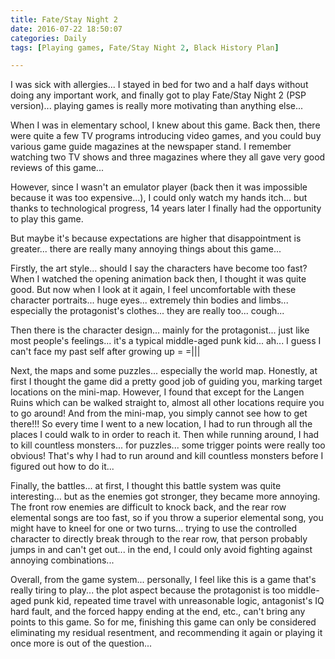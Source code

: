 ```yaml
---
title: Fate/Stay Night 2
date: 2016-07-22 18:50:07
categories: Daily
tags: [Playing games, Fate/Stay Night 2, Black History Plan]

---
```

I was sick with allergies... I stayed in bed for two and a half days without doing any important work, and finally got to play Fate/Stay Night 2 (PSP version)... playing games is really more motivating than anything else...

When I was in elementary school, I knew about this game. Back then, there were quite a few TV programs introducing video games, and you could buy various game guide magazines at the newspaper stand. I remember watching two TV shows and three magazines where they all gave very good reviews of this game...

However, since I wasn't an emulator player (back then it was impossible because it was too expensive...), I could only watch my hands itch... but thanks to technological progress, 14 years later I finally had the opportunity to play this game.

But maybe it's because expectations are higher that disappointment is greater... there are really many annoying things about this game...

Firstly, the art style... should I say the characters have become too fast? When I watched the opening animation back then, I thought it was quite good. But now when I look at it again, I feel uncomfortable with these character portraits... huge eyes... extremely thin bodies and limbs... especially the protagonist's clothes... they are really too... cough...

Then there is the character design... mainly for the protagonist... just like most people's feelings... it's a typical middle-aged punk kid... ah... I guess I can't face my past self after growing up = =|||

Next, the maps and some puzzles... especially the world map. Honestly, at first I thought the game did a pretty good job of guiding you, marking target locations on the mini-map. However, I found that except for the Langen Ruins which can be walked straight to, almost all other locations require you to go around! And from the mini-map, you simply cannot see how to get there!!! So every time I went to a new location, I had to run through all the places I could walk to in order to reach it. Then while running around, I had to kill countless monsters... for puzzles... some trigger points were really too obvious! That's why I had to run around and kill countless monsters before I figured out how to do it...

Finally, the battles... at first, I thought this battle system was quite interesting... but as the enemies got stronger, they became more annoying. The front row enemies are difficult to knock back, and the rear row elemental songs are too fast, so if you throw a superior elemental song, you might have to kneel for one or two turns... trying to use the controlled character to directly break through to the rear row, that person probably jumps in and can't get out... in the end, I could only avoid fighting against annoying combinations...

Overall, from the game system... personally, I feel like this is a game that's really tiring to play... the plot aspect because the protagonist is too middle-aged punk kid, repeated time travel with unreasonable logic, antagonist's IQ hard fault, and the forced happy ending at the end, etc., can't bring any points to this game. So for me, finishing this game can only be considered eliminating my residual resentment, and recommending it again or playing it once more is out of the question...
